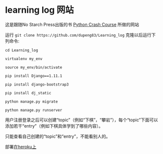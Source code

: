 # learning log 网站

这是跟随No Starch Press出版的书 [Python Crash Course](https://www.nostarch.com/pythoncrashcourse/) 所做的网站

运行 `git clone https://github.com/dupeng83/Learning_log` 克隆以后运行下列命令:

`cd Learning_log`

`virtualenv my_env`

`source my_env/bin/activate`

`pip install Django==1.11.1`

`pip install django-bootstrap3`

`pip install dj_static`

`python manage.py migrate`

`python manage.py runserver`

用户注册登录之后可以创建“topic”（例如“下棋”，“攀岩”），每个“topic”下面可以添加若干“entry”（例如下棋具体学到了哪些内容）。

只能查看自己创建的“topic”和“entry”，不能看别人的。

部署[在heroku上](https://guarded-ridge-21841.herokuapp.com/)
